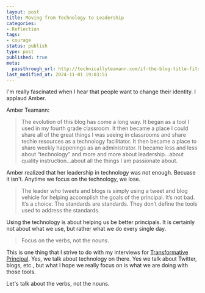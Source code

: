 ```yaml
---
layout: post
title: Moving from Technology to Leadership
categories:
- Reflection
tags:
- courage
status: publish
type: post
published: true
meta:
  passthrough_url: http://technicallyteamann.com/if-the-blog-title-fits-goodbye-techincally-yours-teamann/
last_modified_at: 2024-11-01 19:03:51
---
```


I'm really fascinated when I hear that people want to change their identity. I applaud Amber.


Amber Teamann:


>The evolution of this blog has come a long way. It began as a tool I used in my fourth grade classroom. It then became a place I could share all of the great things I was seeing in classrooms and share techie resources as a technology facilitator. It then became a place to share weekly happenings as an administrator. It became less and less about “technology” and more and more about leadership…about quality instruction…about all the things I am passionate about.



Amber realized that her leadership in technology was not enough. Becuase it isn't. Anytime we focus on the technology, we lose.


>The leader who tweets and blogs is simply using a tweet and blog vehicle for helping accomplish the goals of the principal. It’s not bad. It’s a choice. The standards are standards. They don’t define the tools used to address the standards.



Using the technology is about helping us be better principals. It is certainly not about what we use, but rather what we do every single day.


>Focus on the verbs, not the nouns.



This is one thing that I strive to do with my interviews for 
[Transformative Principal](http://transformativeprincipal.com). Yes, we talk about technology on there. Yes we talk about Twitter, blogs, etc., but what I hope we really focus on is what we are 
doing with those tools.


Let's talk about the verbs, not the nouns.
